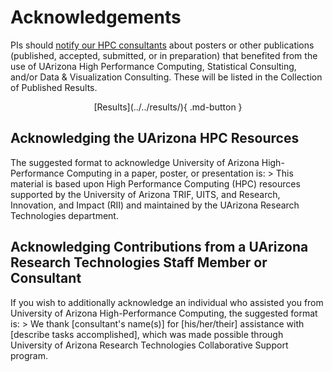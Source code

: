 # Acknowledgements

PIs should [notify our HPC consultants](../../support_and_training/consulting_services/) about posters or other publications (published, accepted, submitted, or in preparation) that benefited from the use of UArizona High Performance Computing, Statistical Consulting, and/or Data & Visualization Consulting. These will be listed in the Collection of Published Results.

<center>[Results](../../results/){ .md-button }</center>

<h2> Acknowledging the UArizona HPC Resources </h2>
The suggested format to acknowledge University of Arizona High-Performance Computing in a paper, poster, or presentation is:
> This material is based upon High Performance Computing (HPC) resources supported by the University of Arizona TRIF, UITS, and Research, Innovation, and Impact (RII) and maintained by the UArizona Research Technologies department.

<h2> Acknowledging Contributions from a UArizona Research Technologies Staff Member or Consultant </h2>
If you wish to additionally acknowledge an individual who assisted you from University of Arizona High-Performance Computing, the suggested format is:
> We thank [consultant's name(s)] for [his/her/their] assistance with [describe tasks accomplished], which was made possible through University of Arizona Research Technologies Collaborative Support program. 
